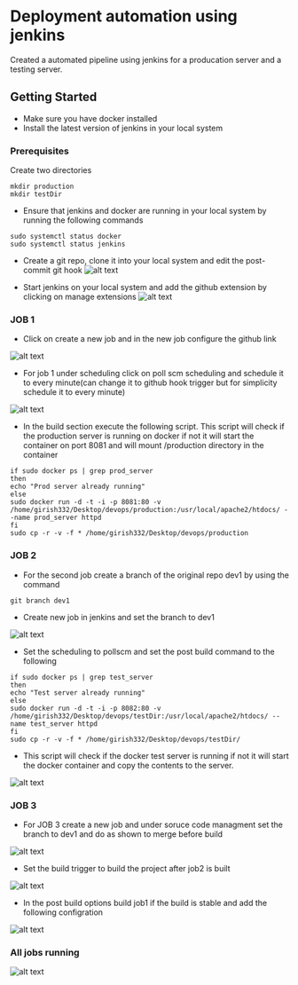 
# Deployment automation using jenkins

Created a automated pipeline using jenkins for a producation server and a testing server. 

## Getting Started

* Make sure you have docker installed
* Install the latest version of jenkins in your local system

### Prerequisites

Create two directories 

```
mkdir production
mkdir testDir
```
* Ensure that jenkins and docker are running in your local system by running the following commands
```
sudo systemctl status docker 
sudo systemctl status jenkins
```

* Create a git repo, clone it into your local system and edit the post-commit git hook
![alt text](https://github.com/girish332/devops-jenkins-automation/blob/master/images/git_hook.png?raw=true)




* Start jenkins on your local system and add the github extension by clicking on manage extensions
![alt text](https://github.com/girish332/devops-jenkins-automation/blob/master/images/manage_jenkins.png?raw=true)


### JOB 1


* Click on create a new job and in the new job configure the github link 

![alt text](https://github.com/girish332/devops-jenkins-automation/blob/master/images/job1_add_url.png?raw=true)



* For job 1 under scheduling click on poll scm scheduling and schedule it to every minute(can change it to github hook trigger but for simplicity schedule it to every minute) 

![alt text](https://github.com/girish332/devops-jenkins-automation/blob/master/images/poll_scm_shell.png?raw=true)


* In the build section execute the following script. This script will check if the production server is running on docker if not it will start the container on port 8081 and will mount /production directory in the container
```
if sudo docker ps | grep prod_server
then
echo "Prod server already running"
else
sudo docker run -d -t -i -p 8081:80 -v /home/girish332/Desktop/devops/production:/usr/local/apache2/htdocs/ --name prod_server httpd
fi
sudo cp -r -v -f * /home/girish332/Desktop/devops/production
```


### JOB 2

* For the second job create a branch of the original repo dev1 by using the command 
```
git branch dev1
```
* Create new job in jenkins and set the branch to dev1

![alt text](https://github.com/girish332/devops-jenkins-automation/blob/master/images/job2_1.png?raw=true)



* Set the scheduling to pollscm and set the post build command to the following
```
if sudo docker ps | grep test_server
then
echo "Test server already running"
else
sudo docker run -d -t -i -p 8082:80 -v /home/girish332/Desktop/devops/testDir:/usr/local/apache2/htdocs/ --name test_server httpd
fi
sudo cp -r -v -f * /home/girish332/Desktop/devops/testDir/
```
* This script will check if the docker test server is running if not it will start the docker container and copy the contents to the server.

![alt text](https://github.com/girish332/devops-jenkins-automation/blob/master/images/job2_2.png?raw=true)



### JOB 3


* For JOB 3 create a new job and under soruce code managment set the branch to dev1 and do as shown to merge before build

![alt text](https://github.com/girish332/devops-jenkins-automation/blob/master/images/job3_1.png?raw=true)


* Set the build trigger to build the project after job2 is built

![alt text](https://github.com/girish332/devops-jenkins-automation/blob/master/images/job3_2.png?raw=true)


* In the post build options build job1 if the build is stable and add the following configration

![alt text](https://github.com/girish332/devops-jenkins-automation/blob/master/images/job3_3.png?raw=true)


### All jobs running 

![alt text](https://github.com/girish332/devops-jenkins-automation/blob/master/images/job_run.png?raw=true)

